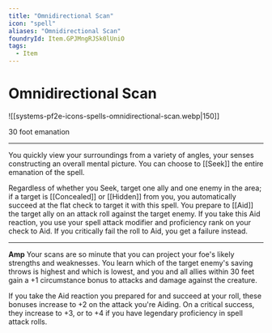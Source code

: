 ```yaml
---
title: "Omnidirectional Scan"
icon: "spell"
aliases: "Omnidirectional Scan"
foundryId: Item.GPJMngRJSk0lUniO
tags:
  - Item
---
```


# Omnidirectional Scan
![[systems-pf2e-icons-spells-omnidirectional-scan.webp|150]]

30 foot emanation

* * *

You quickly view your surroundings from a variety of angles, your senses constructing an overall mental picture. You can choose to [[Seek]] the entire emanation of the spell.

Regardless of whether you Seek, target one ally and one enemy in the area; if a target is [[Concealed]] or [[Hidden]] from you, you automatically succeed at the flat check to target it with this spell. You prepare to [[Aid]] the target ally on an attack roll against the target enemy. If you take this Aid reaction, you use your spell attack modifier and proficiency rank on your check to Aid. If you critically fail the roll to Aid, you get a failure instead.

* * *

**Amp** Your scans are so minute that you can project your foe's likely strengths and weaknesses. You learn which of the target enemy's saving throws is highest and which is lowest, and you and all allies within 30 feet gain a +1 circumstance bonus to attacks and damage against the creature.

If you take the Aid reaction you prepared for and succeed at your roll, these bonuses increase to +2 on the attack you're Aiding. On a critical success, they increase to +3, or to +4 if you have legendary proficiency in spell attack rolls.
